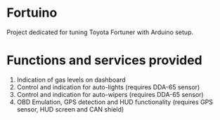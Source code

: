 # Fortuino

Project dedicated for tuning Toyota Fortuner with Arduino setup.

# Functions and services provided

1. Indication of gas levels on dashboard
2. Control and indication for auto-lights (requires DDA-65 sensor) 
3. Control and indication for auto-wipers (requires DDA-65 sensor)
4. OBD Emulation, GPS detection and HUD functionality (requires GPS sensor, HUD screen and CAN shield)

